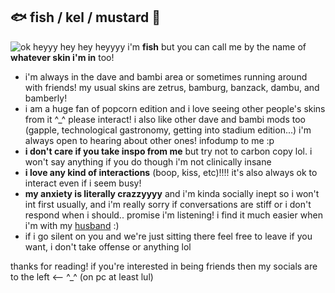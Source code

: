 ## 🐟 fish / kel / mustard 🦞
![ok](https://i.ibb.co/FnXb8s7/aww-the-aww.png)
heyyy hey hey heyyyy i'm **fish** but you can call me by the name of **whatever skin i'm in** too!
- i'm always in the dave and bambi area or sometimes running around with friends! my usual skins are zetrus, bamburg, banzack, dambu, and bamberly!
- i am a huge fan of popcorn edition and i love seeing other people's skins from it ^_^ please interact! i also like other dave and bambi mods too (gapple, technological gastronomy, getting into stadium edition...) i'm always open to hearing about other ones! infodump to me :p
- **i don't care if you take inspo from me** but try not to carbon copy lol. i won't say anything if you do though i'm not clinically insane
- **i love any kind of interactions** (boop, kiss, etc)!!!! it's also always ok to interact even if i seem busy!
- **my anxiety is literally crazzyyyy** and i'm kinda socially inept so i won't int first usually, and i'm really sorry if conversations are stiff or i don't respond when i should.. promise i'm listening! i find it much easier when i'm with my [husband](https://github.com/transgenderwedsen) :)
- if i go silent on you and we're just sitting there feel free to leave if you want, i don't take offense or anything lol

thanks for reading! if you're interested in being friends then my socials are to the left <-- ^_^ (on pc at least lul)
